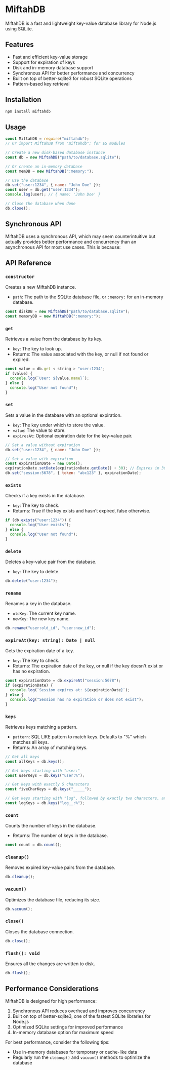 # MiftahDB

MiftahDB is a fast and lightweight key-value database library for Node.js using SQLite.

## Features

- Fast and efficient key-value storage
- Support for expiration of keys
- Disk and in-memory database support
- Synchronous API for better performance and concurrency
- Built on top of better-sqlite3 for robust SQLite operations
- Pattern-based key retrieval

## Installation

```bash
npm install miftahdb
```

## Usage

```javascript
const MiftahDB = require("miftahdb");
// Or import MiftahDB from "miftahdb"; for ES modules

// Create a new disk-based database instance
const db = new MiftahDB("path/to/database.sqlite");

// Or create an in-memory database
const memDB = new MiftahDB(":memory:");

// Use the database
db.set("user:1234", { name: "John Doe" });
const user = db.get("user:1234");
console.log(user); // { name: 'John Doe' }

// Close the database when done
db.close();
```

## Synchronous API

MiftahDB uses a synchronous API, which may seem counterintuitive but actually provides better performance and concurrency than an asynchronous API for most use cases. This is because:

## API Reference

### `constructor`

Creates a new MiftahDB instance.

- `path`: The path to the SQLite database file, or `:memory:` for an in-memory database.

```javascript
const diskDB = new MiftahDB("path/to/database.sqlite");
const memoryDB = new MiftahDB(":memory:");
```

### `get`

Retrieves a value from the database by its key.

- `key`: The key to look up.
- Returns: The value associated with the key, or null if not found or expired.

```javascript
const value = db.get < string > "user:1234";
if (value) {
  console.log(`User: ${value.name}`);
} else {
  console.log("User not found");
}
```

### `set`

Sets a value in the database with an optional expiration.

- `key`: The key under which to store the value.
- `value`: The value to store.
- `expiresAt`: Optional expiration date for the key-value pair.

```javascript
// Set a value without expiration
db.set("user:1234", { name: "John Doe" });

// Set a value with expiration
const expirationDate = new Date();
expirationDate.setDate(expirationDate.getDate() + 30); // Expires in 30 days
db.set("session:5678", { token: "abc123" }, expirationDate);
```

### `exists`

Checks if a key exists in the database.

- `key`: The key to check.
- Returns: True if the key exists and hasn't expired, false otherwise.

```javascript
if (db.exists("user:1234")) {
  console.log("User exists");
} else {
  console.log("User not found");
}
```

### `delete`

Deletes a key-value pair from the database.

- `key`: The key to delete.

```javascript
db.delete("user:1234");
```

### `rename`

Renames a key in the database.

- `oldKey`: The current key name.
- `newKey`: The new key name.

```javascript
db.rename("user:old_id", "user:new_id");
```

### `expireAt(key: string): Date | null`

Gets the expiration date of a key.

- `key`: The key to check.
- Returns: The expiration date of the key, or null if the key doesn't exist or has no expiration.

```javascript
const expirationDate = db.expireAt("session:5678");
if (expirationDate) {
  console.log(`Session expires at: ${expirationDate}`);
} else {
  console.log("Session has no expiration or does not exist");
}
```

### `keys`

Retrieves keys matching a pattern.

- `pattern`: SQL LIKE pattern to match keys. Defaults to "%" which matches all keys.
- Returns: An array of matching keys.

```javascript
// Get all keys
const allKeys = db.keys();

// Get keys starting with "user:"
const userKeys = db.keys("user:%");

// Get keys with exactly 5 characters
const fiveCharKeys = db.keys("_____");

// Get keys starting with "log", followed by exactly two characters, and ending with any number of characters
const logKeys = db.keys("log__:%");
```

### `count`

Counts the number of keys in the database.

- Returns: The number of keys in the database.

```javascript
const count = db.count();
```

### `cleanup()`

Removes expired key-value pairs from the database.

```javascript
db.cleanup();
```

### `vacuum()`

Optimizes the database file, reducing its size.

```javascript
db.vacuum();
```

### `close()`

Closes the database connection.

```javascript
db.close();
```

### `flush(): void`

Ensures all the changes are written to disk.

```javascript
db.flush();
```

## Performance Considerations

MiftahDB is designed for high performance:

1. Synchronous API reduces overhead and improves concurrency
2. Built on top of better-sqlite3, one of the fastest SQLite libraries for Node.js
3. Optimized SQLite settings for improved performance
4. In-memory database option for maximum speed

For best performance, consider the following tips:

- Use in-memory databases for temporary or cache-like data
- Regularly run the `cleanup()` and `vacuum()` methods to optimize the database
